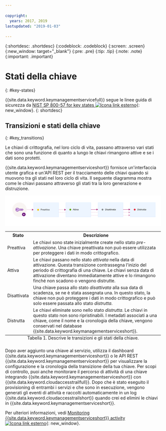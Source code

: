 ```yaml
---

copyright:
  years: 2017, 2019
lastupdated: "2019-01-03"

---
```


{:shortdesc: .shortdesc}
{:codeblock: .codeblock}
{:screen: .screen}
{:new_window: target="_blank"}
{:pre: .pre}
{:tip: .tip}
{:note: .note}
{:important: .important}

# Stati della chiave
{: #key-states}

{{site.data.keyword.keymanagementservicefull}} segue le linee guida di sicurezza da
[NIST SP 800-57 for key states
![Icona link esterno](../../../icons/launch-glyph.svg "Icona link esterno")](http://nvlpubs.nist.gov/nistpubs/SpecialPublications/NIST.SP.800-57pt1r4.pdf){: new_window}.
{: shortdesc}

## Transizioni e stati della chiave
{: #key_transitions}

Le chiavi di crittografia, nel loro ciclo di vita, passano attraverso vari stati che sono una funzione di quanto a lungo le chiavi rimangono attive e se i dati sono protetti. 

{{site.data.keyword.keymanagementserviceshort}} fornisce un'interfaccia utente grafica e un'API REST per il tracciamento delle chiavi quando si muovono tra gli stati nel loro ciclo di vita. Il seguente diagramma mostra come le chiavi passano attraverso gli stati tra la loro generazione e distruzione.

![Il diagramma mostra gli stessi componenti come descritto nella seguente tabella di definizioni.](../images/key-states_min.svg)

<table>
  <tr>
    <th>Stato</th>
    <th>Descrizione</th>
  </tr>
  <tr>
    <td>Preattiva</td>
    <td>Le chiavi sono state inizialmente create nello stato <i>pre-attivazione</i>. Una chiave preattivata non può essere utilizzata per proteggere i dati in modo crittografico.</td>
  </tr>
  <tr>
    <td>Attiva</td>
    <td>Le chiavi passano nello stato <i>attivata</i> nella data di attivazione. Questa transizione contrassegna l'inizio del periodo di crittografia di una chiave. Le chiavi senza data di attivazione diventano immediatamente attive e lo rimangono finché non scadono o vengono distrutte.</td>
  </tr>
  <tr>
    <td>Disattivata</td>
    <td>Una chiave passa allo stato <i>disattivata</i> alla sua data di scadenza, se ne è stata assegnata una. In questo stato, la chiave non può proteggere i dati in modo crittografico e può solo essere passata allo stato <i>distrutta</i>.</td>
  </tr>
  <tr>
    <td>Distrutta</td>
    <td>Le chiavi eliminate sono nello stato <i>distrutta</i>. Le chiavi in questo stato non sono ripristinabili. I metadati associati a una chiave, come il nome e la cronologia della chiave, vengono conservati nel database {{site.data.keyword.keymanagementserviceshort}}.</td>
  </tr>
  <caption style="caption-side:bottom;">Tabella 1. Descrive le transizioni e gli stati della chiave.</caption>
</table>

Dopo aver aggiunto una chiave al servizio, utilizza il dashboard {{site.data.keyword.keymanagementserviceshort}} o le API REST {{site.data.keyword.keymanagementserviceshort}} per visualizzare la configurazione e la cronologia della transizione della tua chiave. Per scopi di controllo, puoi anche monitorare il percorso di attività di una chiave integrando {{site.data.keyword.keymanagementserviceshort}} con {{site.data.keyword.cloudaccesstrailfull}}. Dopo che è stato eseguito il provisioning di entrambi i servizi e che sono in esecuzione, vengono generati gli eventi di attività e raccolti automaticamente in un log {{site.data.keyword.cloudaccesstrailshort}} quando crei ed elimini le chiavi in {{site.data.keyword.keymanagementserviceshort}}. 

Per ulteriori informazioni, vedi [Monitoring {{site.data.keyword.keymanagementserviceshort}} activity ![Icona link esterno](../../../icons/launch-glyph.svg "Icona link esterno")](/docs/services/cloud-activity-tracker/services/security_svcs.html#key_protect){: new_window}.
